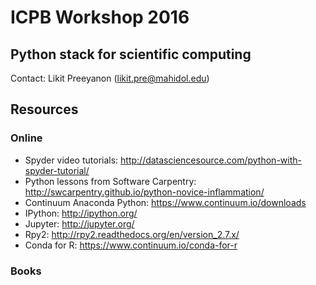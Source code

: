 # ICPB Workshop 2016
## Python stack for scientific computing
Contact: Likit Preeyanon (likit.pre@mahidol.edu)

## Resources
### Online
- Spyder video tutorials: http://datasciencesource.com/python-with-spyder-tutorial/
- Python lessons from Software Carpentry: http://swcarpentry.github.io/python-novice-inflammation/
- Continuum Anaconda Python: https://www.continuum.io/downloads
- IPython: http://ipython.org/
- Jupyter: http://jupyter.org/
- Rpy2: http://rpy2.readthedocs.org/en/version_2.7.x/
- Conda for R: https://www.continuum.io/conda-for-r

### Books
